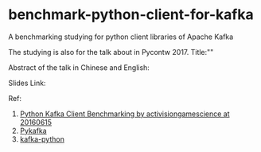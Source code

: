 # benchmark-python-client-for-kafka

A benchmarking studying for python client libraries of Apache Kafka

The studying is also for the talk about in Pycontw 2017\. Title:""

Abstract of the talk in Chinese and English:

Slides Link:

Ref:

1. [Python Kafka Client Benchmarking by activisiongamescience at 20160615](http://activisiongamescience.github.io/2016/06/15/Kafka-Client-Benchmarking/)
2. [Pykafka](http://pykafka.readthedocs.io/en/latest/)
3. [kafka-python](https://github.com/dpkp/kafka-python)
